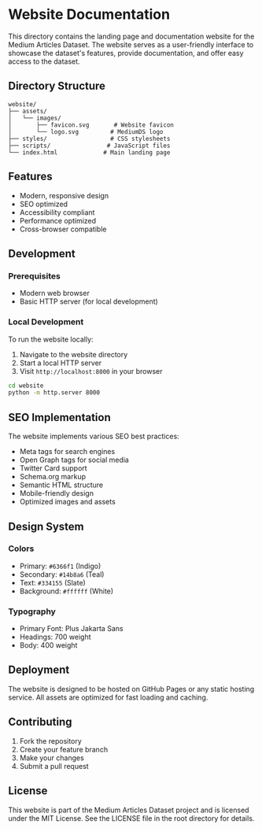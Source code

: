 # Website Documentation

This directory contains the landing page and documentation website for the Medium Articles Dataset. The website serves as a user-friendly interface to showcase the dataset's features, provide documentation, and offer easy access to the dataset.

## Directory Structure

```
website/
├── assets/
│   └── images/
│       ├── favicon.svg       # Website favicon
│       └── logo.svg         # MediumDS logo
├── styles/                  # CSS stylesheets
├── scripts/                # JavaScript files
└── index.html             # Main landing page
```

## Features

- Modern, responsive design
- SEO optimized
- Accessibility compliant
- Performance optimized
- Cross-browser compatible

## Development

### Prerequisites

- Modern web browser
- Basic HTTP server (for local development)

### Local Development

To run the website locally:

1. Navigate to the website directory
2. Start a local HTTP server
3. Visit `http://localhost:8000` in your browser

```bash
cd website
python -m http.server 8000
```

## SEO Implementation

The website implements various SEO best practices:

- Meta tags for search engines
- Open Graph tags for social media
- Twitter Card support
- Schema.org markup
- Semantic HTML structure
- Mobile-friendly design
- Optimized images and assets

## Design System

### Colors

- Primary: `#6366f1` (Indigo)
- Secondary: `#14b8a6` (Teal)
- Text: `#334155` (Slate)
- Background: `#ffffff` (White)

### Typography

- Primary Font: Plus Jakarta Sans
- Headings: 700 weight
- Body: 400 weight

## Deployment

The website is designed to be hosted on GitHub Pages or any static hosting service. All assets are optimized for fast loading and caching.

## Contributing

1. Fork the repository
2. Create your feature branch
3. Make your changes
4. Submit a pull request

## License

This website is part of the Medium Articles Dataset project and is licensed under the MIT License. See the LICENSE file in the root directory for details.
